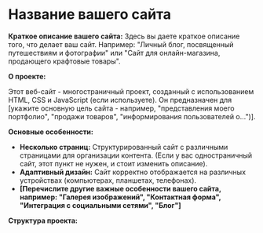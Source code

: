 # Название вашего сайта

**Краткое описание вашего сайта:**  Здесь вы даете краткое описание того, что делает ваш сайт.  Например: "Личный блог, посвященный путешествиям и фотографии" или "Сайт для онлайн-магазина, продающего крафтовые товары".

**О проекте:**

Этот веб-сайт - многостраничный проект, созданный с использованием HTML, CSS и JavaScript (если используете).  Он предназначен для [укажите основную цель сайта - например, "представления моего портфолио", "продажи товаров", "информирования пользователей о...")].

**Основные особенности:**

*   **Несколько страниц:** Структурированный сайт с различными страницами для организации контента. (Если у вас одностраничный сайт, этот пункт не нужен, и стоит изменить описание).
*   **Адаптивный дизайн:** Сайт корректно отображается на различных устройствах (компьютерах, планшетах, телефонах).
*   **[Перечислите другие важные особенности вашего сайта, например: "Галерея изображений", "Контактная форма", "Интеграция с социальными сетями", "Блог"]**

**Структура проекта:**
